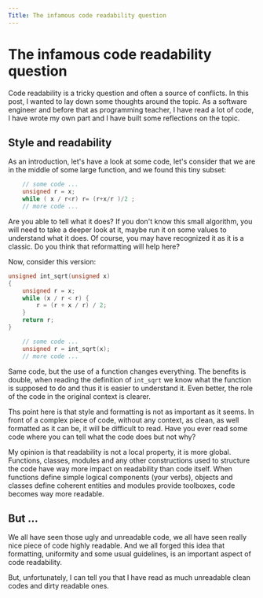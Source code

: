 ```yaml
---
Title: The infamous code readability question
---
```


# The infamous code readability question #

Code readability is a tricky question and often a source of conflicts. In this post, I wanted to lay down some thoughts around the topic. As a software engineer and before that as programming teacher, I have read a lot of code, I have wrote my own part and I have built some reflections on the topic.

## Style and readability ##

As an introduction, let's have a look at some code, let's consider that we are in the middle of some large function, and we found this tiny subset:

```c++
    // some code ...
    unsigned r = x;
    while ( x / r<r) r= (r+x/r )/2 ;
    // more code ...
```

Are you able to tell what it does? If you don't know this small algorithm, you will need to take a deeper look at it, maybe run it on some values to understand what it does. Of course, you may have recognized it as it is a classic. Do you think that reformatting will help here? 

Now, consider this version:
```c++
unsigned int_sqrt(unsigned x)
{
    unsigned r = x;
    while (x / r < r) {
        r = (r + x / r) / 2;
    }
    return r;
}

    // some code ...
    unsigned r = int_sqrt(x);
    // more code ...
```

Same code, but the use of a function changes everything. The benefits is double, when reading the definition of `int_sqrt` we know what the function is supposed to do and thus it is easier to understand it. Even better, the role of the code in the original context is clearer.

Ths point here is that style and formatting is not as important as it seems. In front of a complex piece of code, without any context, as clean, as well formatted as it can be, it will be difficult to read. Have you ever read some code where you can tell what the code does but not why?

My opinion is that readability is not a local property, it is more global. Functions, classes, modules and any other constructions used to structure the code have way more impact on readability than code itself. When functions define simple logical components (your verbs), objects and classes define coherent entities and modules provide toolboxes, code becomes way more readable.

## But ... ##

We all have seen those ugly and unreadable code, we all have seen really nice piece of code highly readable. And we all forged this idea that formatting, uniformity and some usual guidelines, is an important aspect of code readability.

But, unfortunately, I can tell you that I have read as much unreadable clean codes and dirty readable ones.